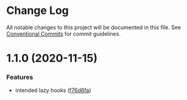 # Change Log

All notable changes to this project will be documented in this file.
See [Conventional Commits](https://conventionalcommits.org) for commit guidelines.

# 1.1.0 (2020-11-15)


### Features

* intended lazy hooks ([f76d6fa](https://github.com/ecomfe/react-hooks/commit/f76d6faa6a6a0f37dfcf0b7a8c99f40e6a5925de))
